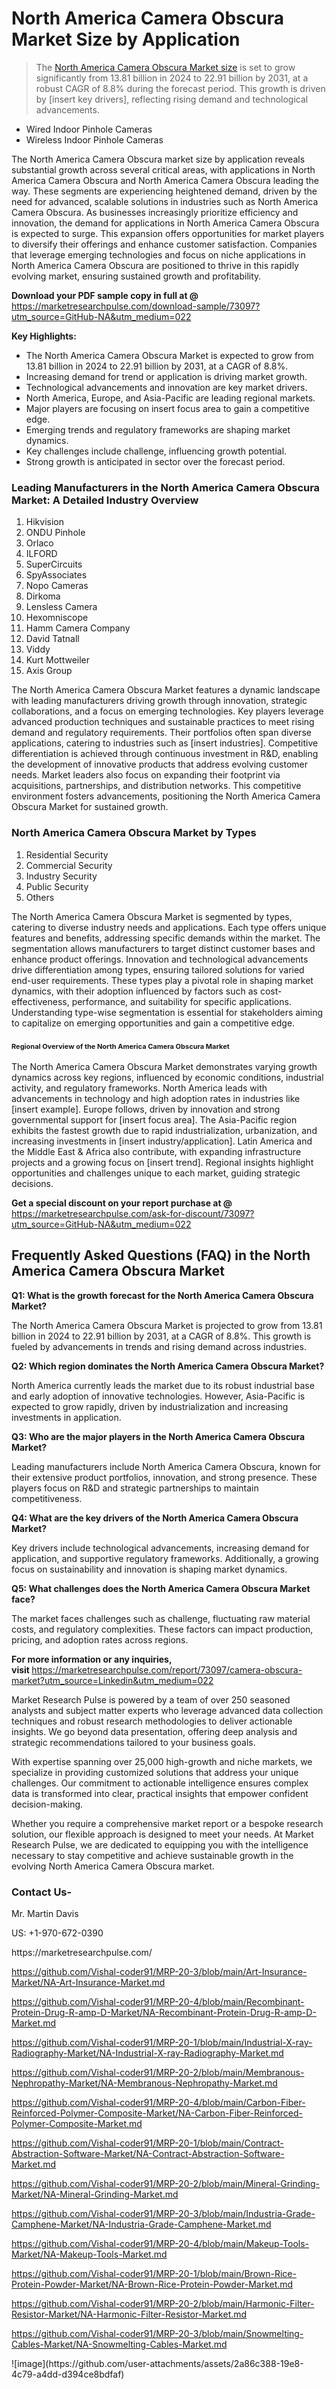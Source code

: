 <h1>North America Camera Obscura Market&nbsp;Size by Application</h1><blockquote><p>The <a href="https://marketresearchpulse.com/download-sample/73097?utm_source=GitHub-NA&amp;utm_medium=022">North America Camera Obscura Market size</a> is set to grow significantly from 13.81 billion in 2024 to 22.91 billion by 2031, at a robust CAGR of 8.8% during the forecast period. This growth is driven by [insert key drivers], reflecting rising demand and technological advancements.</p></blockquote><ul><li>Wired Indoor Pinhole Cameras<li> Wireless Indoor Pinhole Cameras</li></ul><p>The North America Camera Obscura market size by application reveals substantial growth across several critical areas, with applications in North America Camera Obscura and North America Camera Obscura leading the way. These segments are experiencing heightened demand, driven by the need for advanced, scalable solutions in industries such as North America Camera Obscura. As businesses increasingly prioritize efficiency and innovation, the demand for applications in North America Camera Obscura is expected to surge. This expansion offers opportunities for market players to diversify their offerings and enhance customer satisfaction. Companies that leverage emerging technologies and focus on niche applications in North America Camera Obscura are positioned to thrive in this rapidly evolving market, ensuring sustained growth and profitability.</p><p><strong>Download your PDF sample copy in full at @ </strong><a href="https://marketresearchpulse.com/download-sample/73097?utm_source=GitHub-NA&amp;utm_medium=022">https://marketresearchpulse.com/download-sample/73097?utm_source=GitHub-NA&amp;utm_medium=022</a></p><p><strong>Key Highlights: </strong></p><ul><li>The North America Camera Obscura Market is expected to grow from 13.81 billion in 2024 to 22.91 billion by 2031, at a CAGR of 8.8%.</li><li>Increasing demand for trend or application is driving market growth.</li><li>Technological advancements and innovation are key market drivers.</li><li>North America, Europe, and Asia-Pacific are leading regional markets.</li><li>Major players are focusing on insert focus area to gain a competitive edge.</li><li>Emerging trends and regulatory frameworks are shaping market dynamics.</li><li>Key challenges include challenge, influencing growth potential.</li><li>Strong growth is anticipated in sector over the forecast period.</li></ul><h3>Leading Manufacturers in the North America Camera Obscura Market: A Detailed Industry Overview</h3><ol><li>Hikvision</li><li>ONDU Pinhole</li><li>Orlaco</li><li>ILFORD</li><li>SuperCircuits</li><li>SpyAssociates</li><li>Nopo Cameras</li><li>Dirkoma</li><li>Lensless Camera</li><li>Hexomniscope</li><li>Hamm Camera Company</li><li>David Tatnall</li><li>Viddy</li><li>Kurt Mottweiler</li><li>Axis Group</li></ol><div class="flex max-w-full flex-col flex-grow"><div class="min-h-8 text-message flex w-full flex-col items-end gap-2 whitespace-normal break-words [.text-message+&amp;]:mt-5" dir="auto" data-message-author-role="assistant" data-message-id="fd8432e4-4910-450d-b182-61b7bfb0a01f" data-message-model-slug="gpt-4o"><div class="flex w-full flex-col gap-1 empty:hidden first:pt-[3px]"><div class="markdown prose w-full break-words dark:prose-invert light"><p>The North America Camera Obscura Market features a dynamic landscape with leading manufacturers driving growth through innovation, strategic collaborations, and a focus on emerging technologies. Key players leverage advanced production techniques and sustainable practices to meet rising demand and regulatory requirements. Their portfolios often span diverse applications, catering to industries such as [insert industries]. Competitive differentiation is achieved through continuous investment in R&amp;D, enabling the development of innovative products that address evolving customer needs. Market leaders also focus on expanding their footprint via acquisitions, partnerships, and distribution networks. This competitive environment fosters advancements, positioning the North America Camera Obscura Market for sustained growth.</p></div></div></div></div><h3>North America Camera Obscura Market by Types</h3><ol><li>Residential Security<li> Commercial Security<li> Industry Security<li> Public Security<li> Others</li></ol><div class="flex max-w-full flex-col flex-grow"><div class="min-h-8 text-message flex w-full flex-col items-end gap-2 whitespace-normal break-words [.text-message+&amp;]:mt-5" dir="auto" data-message-author-role="assistant" data-message-id="084470be-0bb7-4664-bddf-5156b4f41249" data-message-model-slug="gpt-4o-mini"><div class="flex w-full flex-col gap-1 empty:hidden first:pt-[3px]"><div class="markdown prose w-full break-words dark:prose-invert light"><p>The North America Camera Obscura Market is segmented by types, catering to diverse industry needs and applications. Each type offers unique features and benefits, addressing specific demands within the market. The segmentation allows manufacturers to target distinct customer bases and enhance product offerings. Innovation and technological advancements drive differentiation among types, ensuring tailored solutions for varied end-user requirements. These types play a pivotal role in shaping market dynamics, with their adoption influenced by factors such as cost-effectiveness, performance, and suitability for specific applications. Understanding type-wise segmentation is essential for stakeholders aiming to capitalize on emerging opportunities and gain a competitive edge.</p></div></div></div></div><h3><span style="font-size: 11px;">Regional Overview of the North America Camera Obscura Market</span></h3><div class="flex max-w-full flex-col flex-grow"><div class="min-h-8 text-message flex w-full flex-col items-end gap-2 whitespace-normal break-words [.text-message+&amp;]:mt-5" dir="auto" data-message-author-role="assistant" data-message-id="e9038762-ce64-4e30-91c9-9bd413514231" data-message-model-slug="gpt-4o-mini"><div class="flex w-full flex-col gap-1 empty:hidden first:pt-[3px]"><div class="markdown prose w-full break-words dark:prose-invert light"><p>The North America Camera Obscura Market demonstrates varying growth dynamics across key regions, influenced by economic conditions, industrial activity, and regulatory frameworks. North America leads with advancements in technology and high adoption rates in industries like [insert example]. Europe follows, driven by innovation and strong governmental support for [insert focus area]. The Asia-Pacific region exhibits the fastest growth due to rapid industrialization, urbanization, and increasing investments in [insert industry/application]. Latin America and the Middle East &amp; Africa also contribute, with expanding infrastructure projects and a growing focus on [insert trend]. Regional insights highlight opportunities and challenges unique to each market, guiding strategic decisions.</p></div></div></div></div><p><strong>Get a special discount on your report purchase at @ </strong><a href="https://marketresearchpulse.com/ask-for-discount/73097?utm_source=GitHub-NA&amp;utm_medium=022">https://marketresearchpulse.com/ask-for-discount/73097?utm_source=GitHub-NA&amp;utm_medium=022</a></p><h2>Frequently Asked Questions (FAQ) in the North America Camera Obscura Market</h2><p><strong>Q1: What is the growth forecast for the North America Camera Obscura Market?</strong></p><p>The North America Camera Obscura Market is projected to grow from 13.81 billion in 2024 to 22.91 billion by 2031, at a CAGR of 8.8%. This growth is fueled by advancements in trends and rising demand across industries.</p><p><strong>Q2: Which region dominates the North America Camera Obscura Market?</strong></p><p>North America currently leads the market due to its robust industrial base and early adoption of innovative technologies. However, Asia-Pacific is expected to grow rapidly, driven by industrialization and increasing investments in application.</p><p><strong>Q3: Who are the major players in the North America Camera Obscura Market?</strong></p><p>Leading manufacturers include North America Camera Obscura, known for their extensive product portfolios, innovation, and strong presence. These players focus on R&amp;D and strategic partnerships to maintain competitiveness.</p><p><strong>Q4: What are the key drivers of the North America Camera Obscura Market?</strong></p><p>Key drivers include technological advancements, increasing demand for application, and supportive regulatory frameworks. Additionally, a growing focus on sustainability and innovation is shaping market dynamics.</p><p><strong>Q5: What challenges does the North America Camera Obscura Market face?</strong></p><p>The market faces challenges such as challenge, fluctuating raw material costs, and regulatory complexities. These factors can impact production, pricing, and adoption rates across regions.</p><p><strong>For more information or any inquiries, visit&nbsp;</strong><a href="https://marketresearchpulse.com/report/73097/camera-obscura-market?utm_source=Linkedin&utm_medium=022">https://marketresearchpulse.com/report/73097/camera-obscura-market?utm_source=Linkedin&utm_medium=022</a></p><p>Market Research Pulse is powered by a team of over 250 seasoned analysts and subject matter experts who leverage advanced data collection techniques and robust research methodologies to deliver actionable insights. We go beyond data presentation, offering deep analysis and strategic recommendations tailored to your business goals.</p><p>With expertise spanning over 25,000 high-growth and niche markets, we specialize in providing customized solutions that address your unique challenges. Our commitment to actionable intelligence ensures complex data is transformed into clear, practical insights that empower confident decision-making.</p><p>Whether you require a comprehensive market report or a bespoke research solution, our flexible approach is designed to meet your needs. At Market Research Pulse, we are dedicated to equipping you with the intelligence necessary to stay competitive and achieve sustainable growth in the evolving North America Camera Obscura market.</p><h3><strong>Contact Us-</strong></h3><p>Mr. Martin Davis</p><p>US: +1-970-672-0390</p><p>https://marketresearchpulse.com/</p><p><a href="https://github.com/Vishal-coder91/MRP-20-3/blob/main/Art-Insurance-Market/NA-Art-Insurance-Market.md">https://github.com/Vishal-coder91/MRP-20-3/blob/main/Art-Insurance-Market/NA-Art-Insurance-Market.md</a></p><p><a href="https://github.com/Vishal-coder91/MRP-20-4/blob/main/Recombinant-Protein-Drug-R-amp-D-Market/NA-Recombinant-Protein-Drug-R-amp-D-Market.md">https://github.com/Vishal-coder91/MRP-20-4/blob/main/Recombinant-Protein-Drug-R-amp-D-Market/NA-Recombinant-Protein-Drug-R-amp-D-Market.md</a></p><p><a href="https://github.com/Vishal-coder91/MRP-20-1/blob/main/Industrial-X-ray-Radiography-Market/NA-Industrial-X-ray-Radiography-Market.md">https://github.com/Vishal-coder91/MRP-20-1/blob/main/Industrial-X-ray-Radiography-Market/NA-Industrial-X-ray-Radiography-Market.md</a></p><p><a href="https://github.com/Vishal-coder91/MRP-20-2/blob/main/Membranous-Nephropathy-Market/NA-Membranous-Nephropathy-Market.md">https://github.com/Vishal-coder91/MRP-20-2/blob/main/Membranous-Nephropathy-Market/NA-Membranous-Nephropathy-Market.md</a></p><p><a href="https://github.com/Vishal-coder91/MRP-20-4/blob/main/Carbon-Fiber-Reinforced-Polymer-Composite-Market/NA-Carbon-Fiber-Reinforced-Polymer-Composite-Market.md">https://github.com/Vishal-coder91/MRP-20-4/blob/main/Carbon-Fiber-Reinforced-Polymer-Composite-Market/NA-Carbon-Fiber-Reinforced-Polymer-Composite-Market.md</a></p><p><a href="https://github.com/Vishal-coder91/MRP-20-1/blob/main/Contract-Abstraction-Software-Market/NA-Contract-Abstraction-Software-Market.md">https://github.com/Vishal-coder91/MRP-20-1/blob/main/Contract-Abstraction-Software-Market/NA-Contract-Abstraction-Software-Market.md</a></p><p><a href="https://github.com/Vishal-coder91/MRP-20-2/blob/main/Mineral-Grinding-Market/NA-Mineral-Grinding-Market.md">https://github.com/Vishal-coder91/MRP-20-2/blob/main/Mineral-Grinding-Market/NA-Mineral-Grinding-Market.md</a></p><p><a href="https://github.com/Vishal-coder91/MRP-20-3/blob/main/Industria-Grade-Camphene-Market/NA-Industria-Grade-Camphene-Market.md">https://github.com/Vishal-coder91/MRP-20-3/blob/main/Industria-Grade-Camphene-Market/NA-Industria-Grade-Camphene-Market.md</a></p><p><a href="https://github.com/Vishal-coder91/MRP-20-4/blob/main/Makeup-Tools-Market/NA-Makeup-Tools-Market.md">https://github.com/Vishal-coder91/MRP-20-4/blob/main/Makeup-Tools-Market/NA-Makeup-Tools-Market.md</a></p><p><a href="https://github.com/Vishal-coder91/MRP-20-1/blob/main/Brown-Rice-Protein-Powder-Market/NA-Brown-Rice-Protein-Powder-Market.md">https://github.com/Vishal-coder91/MRP-20-1/blob/main/Brown-Rice-Protein-Powder-Market/NA-Brown-Rice-Protein-Powder-Market.md</a></p><p><a href="https://github.com/Vishal-coder91/MRP-20-2/blob/main/Harmonic-Filter-Resistor-Market/NA-Harmonic-Filter-Resistor-Market.md">https://github.com/Vishal-coder91/MRP-20-2/blob/main/Harmonic-Filter-Resistor-Market/NA-Harmonic-Filter-Resistor-Market.md</a></p><p><a href="https://github.com/Vishal-coder91/MRP-20-3/blob/main/Snowmelting-Cables-Market/NA-Snowmelting-Cables-Market.md">https://github.com/Vishal-coder91/MRP-20-3/blob/main/Snowmelting-Cables-Market/NA-Snowmelting-Cables-Market.md</a></p>
![image](https://github.com/user-attachments/assets/2a86c388-19e8-4c79-a4dd-d394ce8bdfaf)
